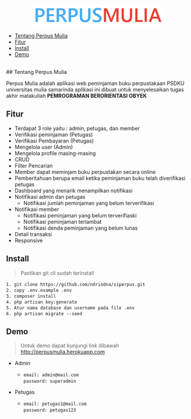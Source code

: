 <p align="center"><a href="http://perpusmulia.herokuapp.com" target="_blank"><img src="public/logo-1.png"></a></p>


- [Tentang Perpus Mulia](#tentang-perpus-mulia)
- [Fitur](#fitur)
- [Install](#install)
- [Demo](#demo)

<br>
## Tentang Perpus Mulia

Perpus Mulia  adalah aplikasi web peminjaman buku perpustakaan PSDKU universitas mulia samarinda aplikasi ini dibuat untuk menyelesaikan tugas akhir matakuliah **PEMROGRAMAN BERORIENTASI OBYEK** 

## Fitur 
- Terdapat 3 role yaitu : admin, petugas, dan member
- Verifikasi peminjaman (Petugas)
- Verifikasi Pembayaran (Petugas)
- Mengelola user (Admin)
- Mengelola profile masing-masing
- CRUD
- Filter Pencarian
- Member dapat meminjam buku perpustakan secara online
- Pemberitahuan berupa email ketika peminjaman buku telah diverifikasi petugas
- Dashboard yang menarik menampilkan notifikasi 
- Notifikasi admin dan petugas
    - Notifikasi jumlah peminjaman yang belum terverifikasi
- Notifikasi member 
    - Notifikasi peminjaman yang belum terverifiaski 
    - Notifikasi peminjaman terlambat
    - Notifikasi denda peminjaman yang belum lunas
- Detail transaksi
- Responsive
## Install

> Pastikan git cli sudah terinstall
```
1. git clone https://github.com/ndriodna/siperpus.git
2. copy .env.example .env
3. composer install
4. php artisan key:generate
5. Atur nama database dan username pada file .env
6. php artisan migrate --seed
```

## Demo
> Untuk demo dapat kunjungi link dibawah <br>
http://perpusmulia.herokuapp.com

- Admin
    - ```email: admin@mail.com``` <br> ```password: superadmin``` 

- Petugas
    - ```email: petugas1@mail.com``` <br> ```password: petugas123```
